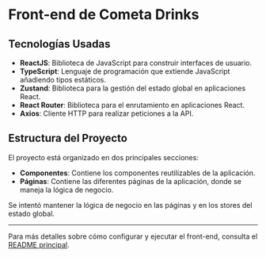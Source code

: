 # Front-end de Cometa Drinks

## Tecnologías Usadas

- **ReactJS**: Biblioteca de JavaScript para construir interfaces de usuario.
- **TypeScript**: Lenguaje de programación que extiende JavaScript añadiendo tipos estáticos.
- **Zustand**: Biblioteca para la gestión del estado global en aplicaciones React.
- **React Router**: Biblioteca para el enrutamiento en aplicaciones React.
- **Axios**: Cliente HTTP para realizar peticiones a la API.

## Estructura del Proyecto

El proyecto está organizado en dos principales secciones:

- **Componentes**: Contiene los componentes reutilizables de la aplicación.
- **Páginas**: Contiene las diferentes páginas de la aplicación, donde se maneja la lógica de negocio.

Se intentó mantener la lógica de negocio en las páginas y en los stores del estado global.

---

Para más detalles sobre cómo configurar y ejecutar el front-end, consulta el [README principal](../README.md).
